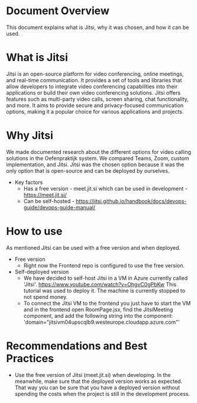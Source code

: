 # Document Overview
This document explains what is Jitsi, why it was chosen, and how it can be used.

# What is Jitsi
Jitsi is an open-source platform for video conferencing, online meetings, and real-time communication. It provides a set of tools and libraries that allow developers to integrate video conferencing capabilities into their applications or build their own video conferencing solutions. Jitsi offers features such as multi-party video calls, screen sharing, chat functionality, and more. It aims to provide secure and privacy-focused communication options, making it a popular choice for various applications and projects.

# Why Jitsi
We made documented research about the different options for video calling solutions in the Oefenpraktijk system. We compared Teams, Zoom, custom implementation, and Jitsi. Jitsi was the chosen option because it was the only option that is open-source and can be deployed by ourselves. 
- Key factors
  - Has a free version - meet.jit.si which can be used in development - https://meet.jit.si/
  - Can be self-hosted - https://jitsi.github.io/handbook/docs/devops-guide/devops-guide-manual/

# How to use
As mentioned Jitsi can be used with a free version and when deployed.
- Free version  
  - Right now the Frontend repo is configured to use the free version. 
- Self-deployed version
  - We have decided to self-host Jitsi in a VM in Azure currently called 'Jitsi'. https://www.youtube.com/watch?v=OhgvC0gPbKw This tutorial was used to deploy it. The machine is currently stopped to not spend money. 
  - To connect the Jitsi VM to the frontend you just have to start the VM and in the frontend open RoomPage.jsx, find the JitsiMeeting component, and add the following string into the component: 'domain="jitsivm04upscqlb9.westeurope.cloudapp.azure.com"'

# Recommendations and Best Practices

- Use the free version of Jitsi (meet.jit.si) when developing. In the meanwhile, make sure that the deployed version works as expected. That way you can be sure that you have a deployed version without spending the costs when the project is still in the development process.
